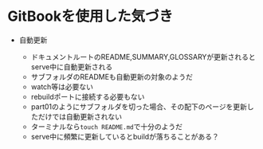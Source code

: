# GitBookを使用した気づき

* 自動更新

  * ドキュメントルートのREADME,SUMMARY,GLOSSARYが更新されるとserve中に自動更新される
  * サブフォルダのREADMEも自動更新の対象のようだ
  * watch等は必要ない
  * rebuildポートに接続する必要もない
  * part01のようにサブフォルダを切った場合、その配下のページを更新しただけでは自動更新されない
  * ターミナルなら`touch README.md`で十分のようだ
  * serve中に頻繁に更新しているとbuildが落ちることがある？

